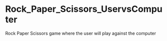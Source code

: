 # Rock_Paper_Scissors_UservsComputer
Rock Paper Scissors game where the user will play against the computer
